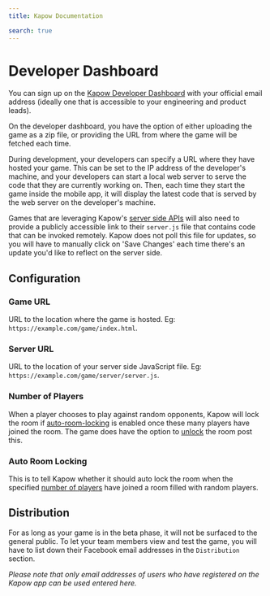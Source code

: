 ```yaml
---
title: Kapow Documentation

search: true
---
```


# Developer Dashboard

You can sign up on the [Kapow Developer Dashboard](https://dev.kapow.games) with your official email address (ideally one that is accessible to your engineering and product leads). 

On the developer dashboard, you have the option of either uploading the game as a zip file, or providing the URL from where the game will be fetched each time.

During development, your developers can specify a URL where they have hosted your game. This can be set to the IP address of the developer's machine, and your developers can start a local web server to serve the code that they are currently working on. Then, each time they start the game inside the mobile app, it will display the latest code that is served by the web server on the developer's machine.

Games that are leveraging Kapow's [server side APIs](https://github.com/kapow-games/docs/wiki/Server-API-Reference) will also need to provide a publicly accessible link to their `server.js` file that contains code that can be invoked remotely. Kapow does not poll this file for updates, so you will have to manually click on 'Save Changes' each time there's an update you'd like to reflect on the server side.

## Configuration
### Game URL
URL to the location where the game is hosted. Eg: `https://example.com/game/index.html`.

### Server URL
URL to the location of your server side JavaScript file. Eg: `https://example.com/game/server/server.js`.

### Number of Players
When a player chooses to play against random opponents, Kapow will lock the room if [auto-room-locking](https://github.com/kapow-games/docs/wiki/Developer-Dashboard#auto-room-locking) is enabled once these many players have joined the room. The game does have the option to [unlock](https://github.com/kapow-games/docs/wiki/Server-API-Reference#unlockroomroomid-successcb-failurecb) the room post this.

### Auto Room Locking
This is to tell Kapow whether it should auto lock the room when the specified [number of players](https://github.com/kapow-games/docs/wiki/Developer-Dashboard#number-of-players) have joined a room filled with random players.

## Distribution
For as long as your game is in the beta phase, it will not be surfaced to the general public. To let your team members view and test the game, you will have to list down their Facebook email addresses in the `Distribution` section.

*Please note that only email addresses of users who have registered on the Kapow app can be used entered here.*

